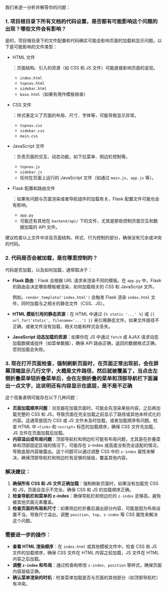 我们来逐一分析并解答你的问题：

### 1. **项目根目录下所有文档的代码设置，是否都有可能影响这个问题的出现？哪些文件会有影响？**

是的，项目根目录下的文件配置和代码确实可能会影响页面的加载和显示问题。以下是可能影响的文件类型：

- HTML 文件

  ：页面结构、引入的资源（如 CSS 和 JS 文件）可能直接影响页面的呈现。

  - `index.html`
  - `topnav.html`
  - `sidebar.html`
  - `base.html`（如果有用作模板继承）

- CSS 文件

  ：样式表定义了页面的布局、尺寸、字体等，可能导致显示异常。

  - `topnav.css`
  - `sidebar.css`
  - `main.css`

- JavaScript 文件

  ：负责页面的交互、动态功能，如下拉菜单、侧边栏控制等。

  - `topnav.js`
  - `sidebar.js`
  - 任何在页面上运行的 JavaScript 文件（如通过 `main.js`、`app.js` 等）。

- Flask 配置和路由文件

  ：如果有问题与页面渲染或者导航组件的加载有关，Flask 配置文件可能也会有影响。

  - `app.py`
  - 可能还有其他在 `backend/api/` 下的文件，尤其是那些控制页面交互和数据加载的 API 文件。

建议检查以上文件中涉及页面结构、样式、行为控制的部分，确保没有冗余或冲突的代码。

### 2. **代码是否会被加载，是在哪里控制的？**

代码是否加载，以及如何加载，通常取决于：

- **Flask 路由**：Flask 会根据 URL 请求来渲染不同的模板。在 `app.py` 中，Flask 的路由会决定哪些模板被渲染，如何加载相关的 CSS 和 JavaScript 文件。

  例如，`render_template('index.html')` 会触发 Flask 渲染 `index.html` 文件，同时加载与之相关的静态文件（CSS、JS）。

- **HTML 模板引用的静态资源**：在 HTML 中通过 `{% static '...' %}` 或 `{{ url_for('static', filename='...') }}` 来引用静态文件。如果文件路径不正确，或者文件没有加载，相关功能和样式会丢失。

- **JavaScript 动态加载的资源**：如果你在 JS 中通过 `fetch` 或 AJAX 请求动态加载数据或组件（如菜单数据），确保 API 路由正确，返回的数据格式正确，否则加载会失败。

### 3. **现在打开页面检查，强制刷新页面时，在页面正常出现前，会在屏幕顶端显示几行文字，大概是文件路径，然后就被覆盖了，当点击左侧折叠菜单钮折叠菜单后，会在左侧折叠的菜单和顶部导航栏下面漏出一点文字，这说明还有内容显示在底层，是不是不正确**

这个现象表明可能存在以下几种问题：

- **页面加载顺序问题**：浏览器在加载页面时，可能会先渲染某些内容，之后再加载完整的 CSS 和 JS，导致页面在完全加载之前显示了路径或其他未样式化的内容。这通常是因为 CSS 或 JS 文件未及时加载，或者加载顺序有问题。检查 HTML 中 `<link>` 和 `<script>` 标签的加载顺序，确保 CSS 文件先加载，JS 文件在页面加载后加载。
- **内容溢出或布局问题**：顶部导航栏和侧边栏可能有布局问题，尤其是在折叠菜单和顶部固定区域的情况下，可能存在 z-index 或高度没有完全适配的情况，导致底层内容被露出。这个问题可以通过调整 CSS 中的 `z-index` 属性来解决，确保顶部导航栏和侧边栏有足够的层级，覆盖其他内容。

### 解决建议：

1. **确保所有 CSS 和 JS 文件正确加载**：强制刷新页面时，如果没有加载完 CSS 和 JS，页面会显示不完全。确保 CSS 和 JS 的加载顺序正确。
2. **检查导航栏和菜单的 z-index**：确保导航栏和侧边栏的 `z-index` 足够高，避免被其他页面元素覆盖。
3. **检查页面的布局和尺寸**：如果侧边栏折叠后漏出部分内容，可能是因为布局设置不当，导致尺寸溢出。调整 `position`、`top`、`z-index` 等 CSS 属性来解决这个问题。

### 需要进一步的操作：

- **查看 HTML 渲染顺序**：在 `index.html` 或其他模板文件中，检查 CSS 和 JS 文件的加载顺序，确保 CSS 文件在 HTML 内容之前加载，JS 文件在 HTML 内容之后加载。
- **调整 `z-index` 和布局**：通过检查和修改 `z-index`、`position` 等样式，确保页面内容层级正确。
- **确认菜单渲染的时机**：检查菜单加载是否与页面的其他部分（如顶部导航栏）有冲突。
